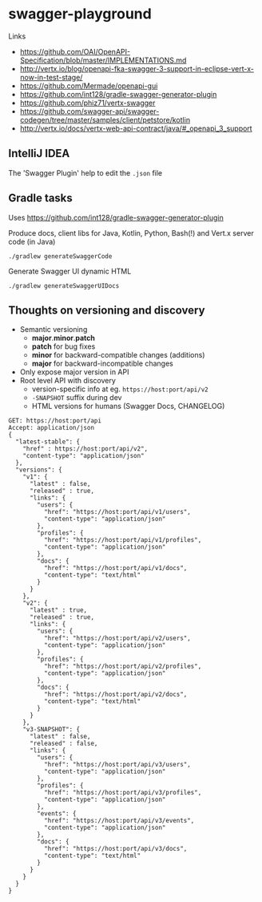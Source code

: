# swagger-playground

Links
* https://github.com/OAI/OpenAPI-Specification/blob/master/IMPLEMENTATIONS.md
* http://vertx.io/blog/openapi-fka-swagger-3-support-in-eclipse-vert-x-now-in-test-stage/
* https://github.com/Mermade/openapi-gui
* https://github.com/int128/gradle-swagger-generator-plugin
* https://github.com/phiz71/vertx-swagger
* https://github.com/swagger-api/swagger-codegen/tree/master/samples/client/petstore/kotlin
* http://vertx.io/docs/vertx-web-api-contract/java/#_openapi_3_support

## IntelliJ IDEA

The 'Swagger Plugin' help to edit the `.json` file

## Gradle tasks

Uses https://github.com/int128/gradle-swagger-generator-plugin

Produce docs, client libs for Java, Kotlin, Python, Bash(!) and Vert.x server code (in Java)

    ./gradlew generateSwaggerCode

Generate Swagger UI dynamic HTML

    ./gradlew generateSwaggerUIDocs

## Thoughts on versioning and discovery

* Semantic versioning
  * **major**.**minor**.**patch**
  * **patch** for bug fixes
  * **minor** for backward-compatible changes (additions)
  * **major** for backward-incompatible changes
* Only expose major version in API
* Root level API with discovery
  * version-specific info at eg. `https://host:port/api/v2`
  * `-SNAPSHOT` suffix during dev
  * HTML versions for humans (Swagger Docs, CHANGELOG)
```
GET: https://host:port/api 
Accept: application/json
{
  "latest-stable": {
    "href" : https://host:port/api/v2",
    "content-type": "application/json"
  },
  "versions": {
    "v1": {
      "latest" : false,
      "released" : true,
      "links": {
        "users": {
          "href": "https://host:port/api/v1/users",
          "content-type": "application/json"
        },
        "profiles": {
          "href": "https://host:port/api/v1/profiles",
          "content-type": "application/json"
        },
        "docs": {
          "href": "https://host:port/api/v1/docs",
          "content-type": "text/html"
        }
      }
    },
    "v2": {
      "latest" : true,
      "released" : true,
      "links": {
        "users": {
          "href": "https://host:port/api/v2/users",
          "content-type": "application/json"
        },
        "profiles": {
          "href": "https://host:port/api/v2/profiles",
          "content-type": "application/json"
        },
        "docs": {
          "href": "https://host:port/api/v2/docs",
          "content-type": "text/html"
        }
      }
    },
    "v3-SNAPSHOT": {
      "latest" : false,
      "released" : false,
      "links": {
        "users": {
          "href": "https://host:port/api/v3/users",
          "content-type": "application/json"
        },
        "profiles": {
          "href": "https://host:port/api/v3/profiles",
          "content-type": "application/json"
        },
        "events": {
          "href": "https://host:port/api/v3/events",
          "content-type": "application/json"
        },
        "docs": {
          "href": "https://host:port/api/v3/docs",
          "content-type": "text/html"
        }
      }
    }
  }
}
```